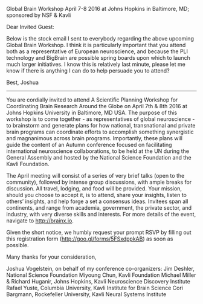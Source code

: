 Global Brain Workshop April 7-8 2016 at Johns Hopkins in Baltimore, MD; sponsored by NSF & Kavli


Dear Invited Guest:

Below is the stock email I sent to everybody regarding the above upcoming Global Brain Workshop. 
I think it is particularly important that you attend both as a representative of European neuroscience, and because the PLI technology and BigBrain are possible spring boards upon which to launch much larger initiatives.
I know this is relatively last minute, please let me know if there is anything I can do to help persuade you to attend?

Best,
Joshua


*****************


You are cordially invited to attend A Scientific Planning Workshop for Coordinating Brain Research Around the Globe on April 7th & 8th 2016 at Johns Hopkins University in Baltimore, MD USA. The purpose of this workshop is to come together - as representatives of global neuroscience - to brainstorm and generate plans for how national, transnational and private brain programs can coordinate efforts to accomplish something synergistic and magnanimous across brain programs. Importantly, these plans will guide the content of an Autumn conference focused on facilitating international neuroscience collaborations, to be held at the UN during the General Assembly and hosted by the National Science Foundation and the Kavli Foundation.


The April meeting will consist of a series of very brief talks (open to the community), followed by intense group discussions, with ample breaks for discussion. All travel, lodging, and food will be provided. Your mission, should you choose to accept it, is to attend, share your insights, listen to others’ insights, and help forge a set a consensus ideas. Invitees span all continents, and range from academia, government, the private sector, and industry, with very diverse skills and interests. For more details of the event, navigate to http://brainx.io. 

Given the short notice, we humbly request your prompt RSVP by filling out this registration form (http://goo.gl/forms/5FSxdppkAB) as soon as possible.


Many thanks for your consideration,


Joshua Vogelstein, on behalf of my conference co-organizers:
Jim Deshler, National Science Foundation
Miyoung Chun, Kavli Foundation
Michael Miller & Richard Huganir, Johns Hopkins, Kavli Neuroscience
Discovery Institute
Rafael Yuste, Columbia University, Kavli Institute for Brain Science
Cori Bargmann, Rockefeller University, Kavli Neural Systems Institute